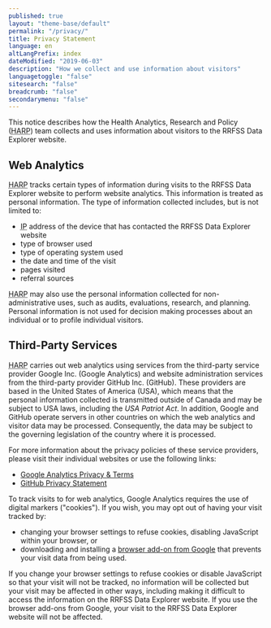 ```yaml
---
published: true
layout: "theme-base/default"
permalink: "/privacy/"
title: Privacy Statement
language: en
altLangPrefix: index
dateModified: "2019-06-03"
description: "How we collect and use information about visitors"
languagetoggle: "false"
sitesearch: "false"
breadcrumb: "false"
secondarymenu: "false"
---
```

This notice describes how the Health Analytics, Research and Policy (<abbr title="Health Analytics Research, and Policy team">HARP</abbr>) team collects and uses information about visitors to the RRFSS Data Explorer website.
## Web Analytics
<abbr title="Health Analytics Research, and Policy team">HARP</abbr> tracks certain types of information during visits to the RRFSS Data Explorer website to perform website analytics. This information is treated as personal information. The type of information collected includes, but is not limited to:
- <abbr title="Internet Protocol">IP</abbr> address of the device that has contacted the RRFSS Data Explorer website 
- type of browser used
- type of operating system used
- the date and time of the visit
- pages visited
- referral sources

<abbr title="Health Analytics Research, and Policy team">HARP</abbr> may also use the personal information collected for non-administrative uses, such as audits, evaluations, research, and planning. Personal information is not used for decision making processes about an individual or to profile individual visitors.
## Third-Party Services
<abbr title="Health Analytics Research, and Policy team">HARP</abbr> carries out web analytics using services from the third-party service provider Google Inc. (Google Analytics) and website administration services from the third-party provider GitHub Inc. (GitHub). These providers are based in the United States of America (USA), which means that the personal information collected is transmitted outside of Canada and may be subject to USA laws, including the *USA Patriot Act*. In addition, Google and GitHub operate servers in other countries on which the web analytics and visitor data may be processed. Consequently, the data may be subject to the governing legislation of the country where it is processed. 

For more information about the privacy policies of these service providers, please visit their individual websites or use the following links:
- [Google Analytics Privacy & Terms](https://policies.google.com/technologies/partner-sites)
- [GitHub Privacy Statement](https://help.github.com/en/articles/github-privacy-statement)

To track visits to for web analytics, Google Analytics requires the use of digital markers ("cookies"). If you wish, you may opt out of having your visit tracked by:
- changing your browser settings to refuse cookies, disabling JavaScript within your browser, or
- downloading and installing a [browser add-on from Google](https://tools.google.com/dlpage/gaoptout) that prevents your visit data from being used.

If you change your browser settings to refuse cookies or disable JavaScript so that your visit will not be tracked, no information will be collected but your visit may be affected in other ways, including making it difficult to access the information on the RRFSS Data Explorer website. If you use the browser add-ons from Google, your visit to the RRFSS Data Explorer website will not be affected.
